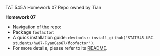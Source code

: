 TAT 545A Homework 07 Repo owned by Tian

**Homework 07** 

* Navigation of the repo:
* Package `foofactor`:
* A quick installation guide: `devtools::install_github("STAT545-UBC-students/hw07-RyanGao67/foofactor")`.
* For more details, please refer to its [README](./foofactors/README.md).
